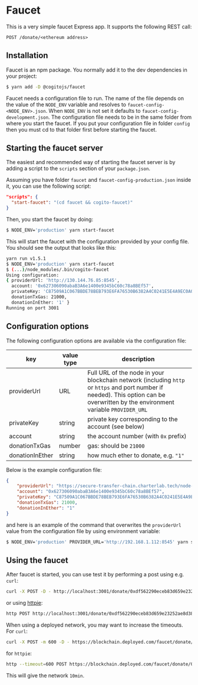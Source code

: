 Faucet
======

This is a very simple faucet Express app. It supports the following REST call:

```
POST /donate/<ethereum address>
```

## Installation

Faucet is an npm package. You normally add it to the dev dependencies in your project:

```bash
$ yarn add -D @cogitojs/faucet
```

Faucet needs a configuration file to run. The name of the file depends on the value of the `NODE_ENV` variable and resolves to `faucet-config-<NODE_ENV>.json`. When `NODE_ENV` is not set it defaults to `faucet-config-development.json`. The configuration file needs to be in the same folder from where you start the faucet. If you put your configuration file in folder `config` then you must cd to that folder first before starting the faucet.

## Starting the faucet server

The easiest and recommended way of starting the faucet server is by adding a script to the `scripts` section of your `package.json`.

Assuming you have folder `faucet` and `faucet-config-production.json` inside it, you can use the following script:

```json
"scripts": {
  "start-faucet": "(cd faucet && cogito-faucet)"
}
```

Then, you start the faucet by doing:

```bash
$ NODE_ENV='production' yarn start-faucet
```

This will start the faucet with the configuration provided by your config file. You should see the output that looks like this:

```bash
yarn run v1.5.1
$ NODE_ENV='production' yarn start-faucet
$ (...)/node_modules/.bin/cogito-faucet
Using configuration:
{ providerUrl: 'http://130.144.76.85:8545',
  account: '0x627306090abaB3A6e1400e9345bC60c78a8BEf57',
  privateKey: 'C87509A1C067BBDE78BEB793E6FA76530B6382A4C0241E5E4A9EC0A0F44DC0D3',
  donationTxGas: 21000,
  donationInEther: '1' }
Running on port 3001
```

## Configuration options

The following configuration options are available via the configuration file:

| key  | value type  | description |
|------|----------------|-------------|
| providerUrl | URL | Full URL of the node in your blockchain network (including `http` or `https` and port number if needed). This option can be overwritten by the environment variable `PROVIDER_URL` |
| privateKey | string | private key corresponding to the account (see below) |
| account | string | the account number (with `0x` prefix) |
| donationTxGas | number | gas: should be `21000` |
| donationInEther | string | how much ether to donate, e.g. `"1"` |

Below is the example configuration file:

```json
{
    "providerUrl": "https://secure-transfer-chain.charterlab.tech/node-1",
    "account": "0x627306090abaB3A6e1400e9345bC60c78a8BEf57",
    "privateKey": "C87509A1C067BBDE78BEB793E6FA76530B6382A4C0241E5E4A9EC0A0F44DC0D3",
    "donationTxGas": 21000,
    "donationInEther": "1"
}
```

and here is an example of the command that overwrites the `providerUrl` value from the configuration file by using environment variable:

```bash
$ NODE_ENV='production' PROVIDER_URL='http://192.168.1.112:8545' yarn start-faucet
```

## Using the faucet

After faucet is started, you can use test it by performing a post using e.g. `curl`:

```bash
curl -X POST -D - http://localhost:3001/donate/0xdf562290eceb83d659e23252ae8d38fa0bbc06e8
```

or using [httpie](https://httpie.org):

```bash
http POST http://localhost:3001/donate/0xdf562290eceb83d659e23252ae8d38fa0bbc06e8
```

When using a deployed network, you may want to increase the timeouts. For `curl`:

```bash
curl -X POST -m 600 -D - https://blockchain.deployed.com/faucet/donate/0x6b0be084e6ffc7d6cace8e01e2814c869257c3aa
```

for `httpie`:

```bash
http --timeout=600 POST https://blockchain.deployed.com/faucet/donate/0x6b0be084e6ffc7d6cace8e01e2814c869257c3aa
```

This will give the network `10min`.